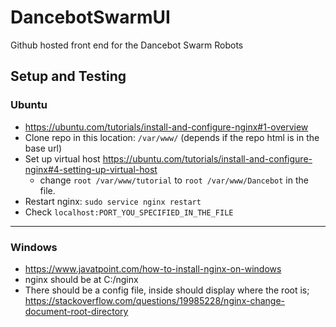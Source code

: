 # DancebotSwarmUI
Github hosted front end for the Dancebot Swarm Robots

## Setup and Testing
### Ubuntu
* https://ubuntu.com/tutorials/install-and-configure-nginx#1-overview
* Clone repo in this location: `/var/www/` (depends if the repo html is in the base url)
* Set up virtual host https://ubuntu.com/tutorials/install-and-configure-nginx#4-setting-up-virtual-host
  * change `root /var/www/tutorial` to `root /var/www/Dancebot` in the file.
* Restart nginx: `sudo service nginx restart`
* Check `localhost:PORT_YOU_SPECIFIED_IN_THE_FILE`

---
### Windows
* https://www.javatpoint.com/how-to-install-nginx-on-windows
* nginx should be at C:/nginx 
* There should be a config file, inside should display where the root is; https://stackoverflow.com/questions/19985228/nginx-change-document-root-directory
